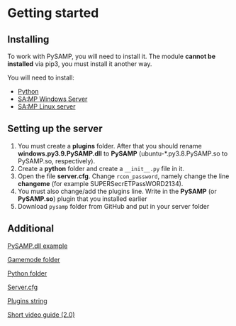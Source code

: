 # Getting started

## Installing

To work with PySAMP, you will need to install it. The module **cannot be installed** via pip3, you must install it another way.

You will need to install:
* [Python](https://www.python.org/ftp/python/3.9.7/python-3.9.7.exe)
* [SA:MP Windows Server](https://files.sa-mp.club/sa-mp-0.3.7-R2-install.exe)
* [SA:MP Linux server](https://files.sa-mp.club/samp037svr_R2-2-1.tar.gz)

## Setting up the server

1. You must create a **plugins** folder. After that you should rename **windows.py3.9.PySAMP.dll** to **PySAMP** (ubuntu-*.py3.8.PySAMP.so to PySAMP.so, respectively).
2. Create a **python** folder and create a `__init__.py` file in it.
3. Open the file **server.cfg**. Change `rcon_password`, namely change the line **changeme** (for example SUPERSecrETPassWORD2134). 
4. You must also change/add the plugins line. Write in the **PySAMP** (or **PySAMP.so**) plugin that you installed earlier
5. Download `pysamp` folder from GitHub and put in your server folder

## Additional

[PySAMP.dll example](https://media.discordapp.net/attachments/825887582151114762/991420818485686353/unknown.png)

[Gamemode folder](https://media.discordapp.net/attachments/825887582151114762/991421273232117910/unknown.png)

[Python folder](https://media.discordapp.net/attachments/825887582151114762/991421439876005908/unknown.png)

[Server.cfg](https://media.discordapp.net/attachments/825887582151114762/991423373404024832/unknown.png)

[Plugins string](https://media.discordapp.net/attachments/825887582151114762/991423385961775124/unknown.png)

[Short video guide (2.0)](https://tms-server.com/PySAMP_Python_Windows_HOWTO.mp4)



